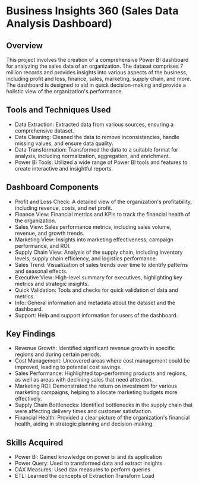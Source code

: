# Business Insights 360 (Sales Data Analysis Dashboard)
## Overview
This project involves the creation of a comprehensive Power BI dashboard for analyzing the sales data of an organization. The dataset comprises 7 million records and provides insights into various aspects of the business, including profit and loss, finance, sales, marketing, supply chain, and more. The dashboard is designed to aid in quick decision-making and provide a holistic view of the organization's performance.

## Tools and Techniques Used
- Data Extraction: Extracted data from various sources, ensuring a comprehensive dataset.
- Data Cleaning: Cleaned the data to remove inconsistencies, handle missing values, and ensure data quality.
- Data Transformation: Transformed the data to a suitable format for analysis, including normalization, aggregation, and enrichment.
- Power BI Tools: Utilized a wide range of Power BI tools and features to create interactive and insightful reports.
## Dashboard Components
- Profit and Loss Check: A detailed view of the organization's profitability, including revenue, costs, and net profit.
- Finance View: Financial metrics and KPIs to track the financial health of the organization.
- Sales View: Sales performance metrics, including sales volume, revenue, and growth trends.
- Marketing View: Insights into marketing effectiveness, campaign performance, and ROI.
- Supply Chain View: Analysis of the supply chain, including inventory levels, supply chain efficiency, and logistics performance.
- Sales Trend: Visualization of sales trends over time to identify patterns and seasonal effects.
- Executive View: High-level summary for executives, highlighting key metrics and strategic insights.
- Quick Validation: Tools and checks for quick validation of data and metrics.
- Info: General information and metadata about the dataset and the dashboard.
- Support: Help and support information for users of the dashboard.
## Key Findings
- Revenue Growth: Identified significant revenue growth in specific regions and during certain periods.
- Cost Management: Uncovered areas where cost management could be improved, leading to potential cost savings.
- Sales Performance: Highlighted top-performing products and regions, as well as areas with declining sales that need attention.
- Marketing ROI: Demonstrated the return on investment for various marketing campaigns, helping to allocate marketing budgets more effectively.
- Supply Chain Bottlenecks: Identified bottlenecks in the supply chain that were affecting delivery times and customer satisfaction.
- Financial Health: Provided a clear picture of the organization's financial health, aiding in strategic planning and decision-making.

## Skills Acquired
- Power Bi: Gained knowledge on power bi and its application
- Power Query: Used to transformed data and extract insights
- DAX Measures: Used dax measures to perform queries
- ETL: Learned the concepts of Extraction Transform Load
